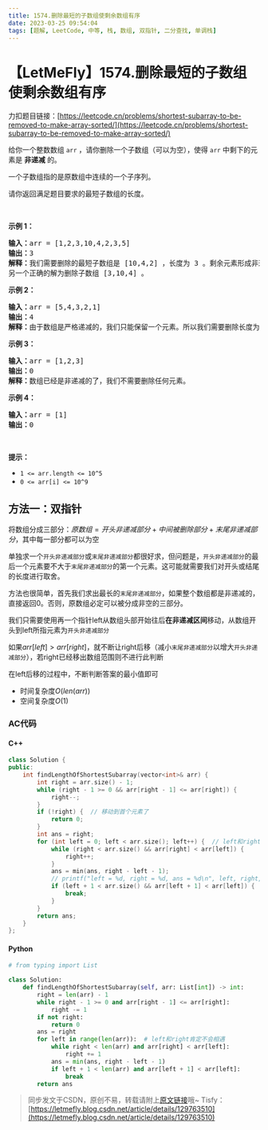 ```yaml
---
title: 1574.删除最短的子数组使剩余数组有序
date: 2023-03-25 09:54:04
tags: [题解, LeetCode, 中等, 栈, 数组, 双指针, 二分查找, 单调栈]
---
```


# 【LetMeFly】1574.删除最短的子数组使剩余数组有序

力扣题目链接：[https://leetcode.cn/problems/shortest-subarray-to-be-removed-to-make-array-sorted/](https://leetcode.cn/problems/shortest-subarray-to-be-removed-to-make-array-sorted/)

<p>给你一个整数数组 <code>arr</code>&nbsp;，请你删除一个子数组（可以为空），使得 <code>arr</code>&nbsp;中剩下的元素是 <strong>非递减</strong> 的。</p>

<p>一个子数组指的是原数组中连续的一个子序列。</p>

<p>请你返回满足题目要求的最短子数组的长度。</p>

<p>&nbsp;</p>

<p><strong>示例 1：</strong></p>

<pre>
<strong>输入：</strong>arr = [1,2,3,10,4,2,3,5]
<strong>输出：</strong>3
<strong>解释：</strong>我们需要删除的最短子数组是 [10,4,2] ，长度为 3 。剩余元素形成非递减数组 [1,2,3,3,5] 。
另一个正确的解为删除子数组 [3,10,4] 。</pre>

<p><strong>示例 2：</strong></p>

<pre>
<strong>输入：</strong>arr = [5,4,3,2,1]
<strong>输出：</strong>4
<strong>解释：</strong>由于数组是严格递减的，我们只能保留一个元素。所以我们需要删除长度为 4 的子数组，要么删除 [5,4,3,2]，要么删除 [4,3,2,1]。
</pre>

<p><strong>示例 3：</strong></p>

<pre>
<strong>输入：</strong>arr = [1,2,3]
<strong>输出：</strong>0
<strong>解释：</strong>数组已经是非递减的了，我们不需要删除任何元素。
</pre>

<p><strong>示例 4：</strong></p>

<pre>
<strong>输入：</strong>arr = [1]
<strong>输出：</strong>0
</pre>

<p>&nbsp;</p>

<p><strong>提示：</strong></p>

<ul>
	<li><code>1 &lt;= arr.length &lt;= 10^5</code></li>
	<li><code>0 &lt;= arr[i] &lt;= 10^9</code></li>
</ul>


    
## 方法一：双指针

将数组分成三部分：$原数组 = 开头非递减部分 + 中间被删除部分 + 末尾非递减部分$，其中每一部分都可以为空

单独求一个```开头非递减部分```或```末尾非递减部分```都很好求，但问题是，```开头非递减部分```的最后一个元素要不大于```末尾非递减部分```的第一个元素。这可能就需要我们对开头或结尾的长度进行取舍。

方法也很简单，首先我们求出最长的```末尾非递减部分```，如果整个数组都是非递减的，直接返回0。否则，原数组必定可以被分成非空的三部分。

我们只需要使用再一个指针left从数组头部开始往后**在非递减区间**移动，从数组开头到left所指元素为```开头非递减部分```

如果$arr[left] > arr[right]$，就不断让right后移（减小```末尾非递减部分```以增大```开头非递减部分```），若right已经移出数组范围则不进行此判断

在left后移的过程中，不断判断答案的最小值即可

+ 时间复杂度$O(len(arr))$
+ 空间复杂度$O(1)$

### AC代码

#### C++

```cpp
class Solution {
public:
    int findLengthOfShortestSubarray(vector<int>& arr) {
        int right = arr.size() - 1;
        while (right - 1 >= 0 && arr[right - 1] <= arr[right]) {
            right--;
        }
        if (!right) {  // 移动到首个元素了
            return 0;
        }
        int ans = right;
        for (int left = 0; left < arr.size(); left++) {  // left和right肯定不会相遇
            while (right < arr.size() && arr[right] < arr[left]) {
                right++;
            }
            ans = min(ans, right - left - 1);
            // printf("left = %d, right = %d, ans = %d\n", left, right, ans);  //*************
            if (left + 1 < arr.size() && arr[left + 1] < arr[left]) {
                break;
            }
        }
        return ans;
    }
};
```

#### Python

```python
# from typing import List

class Solution:
    def findLengthOfShortestSubarray(self, arr: List[int]) -> int:
        right = len(arr) - 1
        while right - 1 >= 0 and arr[right - 1] <= arr[right]:
            right -= 1
        if not right:
            return 0
        ans = right
        for left in range(len(arr)):  # left和right肯定不会相遇
            while right < len(arr) and arr[right] < arr[left]:
                right += 1
            ans = min(ans, right - left - 1)
            if left + 1 < len(arr) and arr[left + 1] < arr[left]:
                break
        return ans
```

> 同步发文于CSDN，原创不易，转载请附上[原文链接](https://leetcode.letmefly.xyz/2023/03/25/LeetCode%201574.%E5%88%A0%E9%99%A4%E6%9C%80%E7%9F%AD%E7%9A%84%E5%AD%90%E6%95%B0%E7%BB%84%E4%BD%BF%E5%89%A9%E4%BD%99%E6%95%B0%E7%BB%84%E6%9C%89%E5%BA%8F/)哦~
> Tisfy：[https://letmefly.blog.csdn.net/article/details/129763510](https://letmefly.blog.csdn.net/article/details/129763510)
